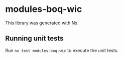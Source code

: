 # modules-boq-wic

This library was generated with [Nx](https://nx.dev).

## Running unit tests

Run `nx test modules-boq-wic` to execute the unit tests.
